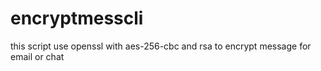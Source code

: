 # encryptmesscli
this script use openssl with aes-256-cbc and rsa to encrypt message for email or chat
